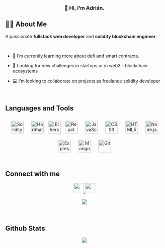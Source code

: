### <div align="center">👋 Hi, I’m Adrián.  </div>

## 👨‍💻 About Me
A passionate <strong>fullstack web developer</strong> and <strong>solidity blockchain engineer</strong>.
 
<br/>  

- 🌱 I’m currently learning more about defi and smart contracts.
 
- 🔭 Looking for new challenges in startups or in web3 - blockchain ecosystems
  
- 💻 I’m looking to collaborate on projects as freelance solidity developer  
  

<br/>




## Languages and Tools  
<div align="center">  
<a href="https://solidity-es.readthedocs.io/es/latest/" target="_blank"><img style="margin: 10px" src="https://cdn.jsdelivr.net/gh/devicons/devicon/icons/solidity/solidity-original.svg" alt="Solidity" height="40" /></a>
<a href="https://hardhat.org/" target="_blank"><img style="margin: 10px" src="https://raw.githubusercontent.com/danielcranney/readme-generator/main/public/icons/skills/hardhat-colored.svg" alt="Hardhat" height="40" /></a>
 <a href="https://docs.ethers.org/v5/" target="_blank"><img src="https://raw.githubusercontent.com/danielcranney/readme-generator/main/public/icons/skills/ethers-colored.svg" width="40" height="40" alt="Ethers" style="max-width: 100%;"></a>
<a href="https://reactjs.org/" target="_blank"><img style="margin: 10px" src="https://profilinator.rishav.dev/skills-assets/react-original-wordmark.svg" alt="React" height="40" /></a>
<a href="https://www.javascript.com/" target="_blank"><img style="margin: 10px" src="https://profilinator.rishav.dev/skills-assets/javascript-original.svg" alt="JavaScript" height="40" /></a>
<a href="https://www.w3schools.com/css/" target="_blank"><img style="margin: 10px" src="https://profilinator.rishav.dev/skills-assets/css3-original-wordmark.svg" alt="CSS3" height="40" /></a>
<a href="https://en.wikipedia.org/wiki/HTML5" target="_blank"><img style="margin: 10px" src="https://profilinator.rishav.dev/skills-assets/html5-original-wordmark.svg" alt="HTML5" height="40" /></a> 
<a href="https://nodejs.org/" target="_blank"><img style="margin: 10px" src="https://profilinator.rishav.dev/skills-assets/nodejs-original-wordmark.svg" alt="Node.js" height="40" /></a>
<a href="https://expressjs.com/" target="_blank"><img style="margin: 10px" src="https://profilinator.rishav.dev/skills-assets/express-original-wordmark.svg" alt="Express.js" height="40" /></a>
<a href="https://www.mongodb.com/" target="_blank"><img style="margin: 10px" src="https://profilinator.rishav.dev/skills-assets/mongodb-original-wordmark.svg" alt="MongoDB" height="40" /></a> 
<a href="https://github.com/" target="_blank"><img style="margin: 10px" src="https://profilinator.rishav.dev/skills-assets/git-scm-icon.svg" alt="Git" height="40" /></a>
</div>



<br/>  


## Connect with me  
<div align="center">
<a href="https://github.com/toke82" target="_blank">
<img src="https://raw.githubusercontent.com/danielcranney/readme-generator/main/public/icons/socials/github.svg" width="32" height="32" style="max-width: 100%;">
</a>
<a href="https://twitter.com/@AdrCasal" target="_blank">
<img src="https://raw.githubusercontent.com/danielcranney/readme-generator/main/public/icons/socials/twitter.svg" width="32" height="32" style="max-width: 100%;">
</a> 
</div>  

<br/>  

<div align="center">
<img src="https://komarev.com/ghpvc/?username=toke82&&style=flat-square" align="center" />
</div>  
  

<br/>  

<br/>  


## Github Stats  
<div align="center"><img src="https://github-readme-stats.vercel.app/api?username=toke82&show_icons=true&count_private=true&hide_border=true" align="center" /></div>  

<br/>  
